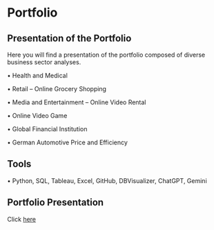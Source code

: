 # Portfolio
## Presentation of the Portfolio
Here you will find a presentation of the portfolio composed of diverse business sector analyses.

 • Health and Medical
 
 • Retail – Online Grocery Shopping 
 
 • Media and Entertainment – Online Video Rental
 
 • Online Video Game 
 
 • Global Financial Institution

 • German Automotive Price and Efficiency
 
## Tools
 • Python, SQL, Tableau, Excel, GitHub, DBVisualizer, ChatGPT, Gemini

## Portfolio Presentation
Click [here](https://drive.google.com/file/d/1fDsEiAiiqeFrXyQWQNRri8zgKPWPs-SE/view?usp=drive_link)
